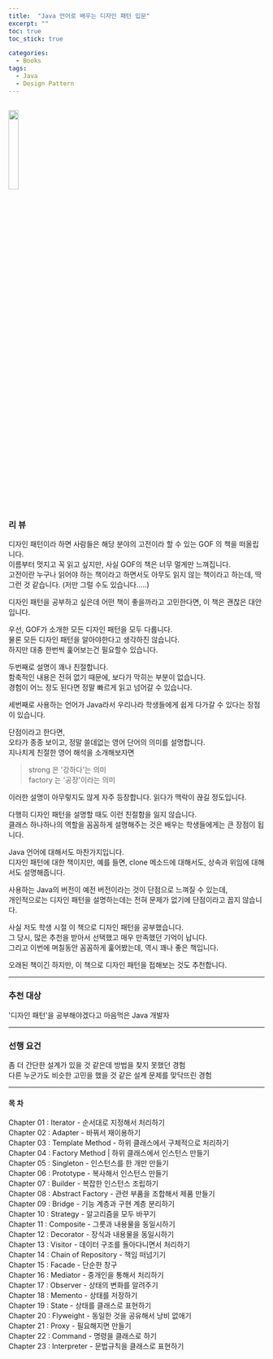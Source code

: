 ```yaml
---
title:  "Java 언어로 배우는 디자인 패턴 입문"
excerpt: ""
toc: true
toc_stick: true

categories:
  - Books
tags:
  - Java
  - Design Pattern
---
```


<a href="https://www.aladin.co.kr/shop/wproduct.aspx?ItemId=2104376"><img src="https://image.aladin.co.kr/product/210/43/cover500/8931436912_1.jpg" width="20%"></a>
---
### 리 뷰  
디자인 패턴이라 하면 사람들은 해당 분야의 고전이라 할 수 있는 GOF 의 책을 떠올립니다.  
이름부터 멋지고 꼭 읽고 싶지만, 사실 GOF의 책은 너무 멀게만 느껴집니다.  
고전이란 누구나 읽어야 하는 책이라고 하면서도 아무도 읽지 않는 책이라고 하는데, 딱 그런 것 같습니다.
(저만 그럴 수도 있습니다.....)

디자인 패턴을 공부하고 싶은데 어떤 책이 좋을까라고 고민한다면, 이 책은 괜찮은 대안입니다.

우선, GOF가 소개한 모든 디자인 패턴을 모두 다룹니다.  
물론 모든 디자인 패턴을 알아야한다고 생각하진 않습니다.  
하지만 대충 한번씩 훑어보는건 필요할수 있습니다. 

두번째로 설명이 꽤나 친절합니다.  
함축적인 내용은 전혀 없기 때문에, 보다가 막히는 부분이 없습니다.  
경험이 어느 정도 된다면 정말 빠르게 읽고 넘어갈 수 있습니다.

세번째로 사용하는 언어가 Java라서 우리나라 학생들에게 쉽게 다가갈 수 있다는 장점이 있습니다.

단점이라고 한다면,  
오타가 종종 보이고, 정말 쓸데없는 영어 단어의 의미를 설명합니다.  
지나치게 친절한 영어 해석을 소개해보자면  
> strong 은 '강하다'는 의미  
> factory 는 '공장'이라는 의미  

이러한 설명이 아무렇지도 않게 자주 등장합니다. 읽다가 맥락이 끊길 정도입니다.  

다행히 디자인 패턴을 설명할 때도 이런 친절함을 잃지 않습니다.  
클래스 하나하나의 역할을 꼼꼼하게 설명해주는 것은 배우는 학생들에게는 큰 장점이 됩니다.  

Java 언어에 대해서도 마찬가지입니다.  
디자인 패턴에 대한 책이지만, 예를 들면, clone 메소드에 대해서도, 상속과 위임에 대해서도 설명해줍니다.  

사용하는 Java의 버전이 예전 버전이라는 것이 단점으로 느껴질 수 있는데,  
개인적으로는 디자인 패턴을 설명하는데는 전혀 문제가 없기에 단점이라고 꼽지 않습니다.  

사실 저도 학생 시절 이 책으로 디자인 패턴을 공부했습니다.  
그 당시, 많은 추천을 받아서 선택했고 매우 만족했던 기억이 납니다.  
그리고 이번에 며칠동안 꼼꼼하게 훑어봤는데, 역시 꽤나 좋은 책입니다.

오래된 책이긴 하지만, 이 책으로 디자인 패턴을 접해보는 것도 추천합니다.    

---
### 추천 대상  
'디자인 패턴'을 공부해야겠다고 마음먹은 Java 개발자  

---
### 선행 요건
좀 더 간단한 설계가 있을 것 같은데 방법을 찾지 못했던 경험  
다른 누군가도 비슷한 고민을 했을 것 같은 설계 문제를 맞닥뜨린 경험  

---
#### 목 차
 Chapter 01 : Iterator - 순서대로 지정해서 처리하기  
 Chapter 02 : Adapter - 바꿔서 재이용하기  
 Chapter 03 : Template Method - 하위 클래스에서 구체적으로 처리하기  
 Chapter 04 : Factory Method | 하위 클래스에서 인스턴스 만들기  
 Chapter 05 : Singleton - 인스턴스를 한 개만 만들기  
 Chapter 06 : Prototype - 복사해서 인스턴스 만들기  
 Chapter 07 : Builder - 복잡한 인스턴스 조립하기  
 Chapter 08 : Abstract Factory - 관련 부품을 조합해서 제품 만들기  
 Chapter 09 : Bridge - 기능 계층과 구현 계층 분리하기  
 Chapter 10 : Strategy - 알고리즘을 모두 바꾸기  
 Chapter 11 : Composite - 그릇과 내용물을 동일시하기  
 Chapter 12 : Decorator - 장식과 내용물을 동일시하기  
 Chapter 13 : Visitor - 데이터 구조를 돌아다니면서 처리하기  
 Chapter 14 : Chain of Repository - 책임 떠넘기기  
 Chapter 15 : Facade - 단순한 창구  
 Chapter 16 : Mediator - 중개인을 통해서 처리하기  
 Chapter 17 : Observer - 상태의 변화를 알려주기  
 Chapter 18 : Memento - 상태를 저장하기  
 Chapter 19 : State - 상태를 클래스로 표현하기  
 Chapter 20 : Flyweight - 동일한 것을 공유해서 낭비 없애기  
 Chapter 21 : Proxy - 필요해지면 만들기  
 Chapter 22 : Command - 명령을 클래스로 하기  
 Chapter 23 : Interpreter - 문법규칙을 클래스로 표현하기  